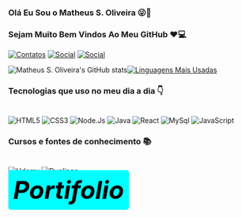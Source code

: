 ### Olá Eu Sou o Matheus S. Oliveira 😜🤘
### Sejam Muito Bem Vindos Ao Meu GitHub ❤️💻


[![Contatos](https://img.shields.io/badge/Facebook-1877F2?style=for-the-badge&logo=facebook&logoColor=white)](https://www.facebook.com/people/Matheus-Oliveira/100005086082994/)
[![Social](https://img.shields.io/badge/Instagram-E4405F?style=for-the-badge&logo=instagram&logoColor=white)](https://www.instagram.com/matheus_ink_tattoo/)
[![Social](https://img.shields.io/badge/LinkedIn-0077B5?style=for-the-badge&logo=linkedin&logoColor=white)](https://www.linkedin.com/in/dev-matheus-oliveira)

![Matheus S. Oliveira's GitHub stats](https://github-readme-stats.vercel.app/api?username=1DevMatheus&theme=dark&show_icons=true)[![Linguagens Mais Usadas](https://github-readme-stats.vercel.app/api/top-langs/?username=1DevMatheus&layout=compact&theme=dark)](https://github.com/anuraghazra/github-readme-stats)


<!--[![Top Langs](https://github-readme-stats.vercel.app/api/top-langs/?username=1DevMatheus)](https://github.com/anuraghazra/github-readme-stats)-->



<!--[![Linguagens Mais Usadas](https://github-readme-stats.vercel.app/api/top-langs/?username=1DevMatheus&layout=compact)](https://github.com/anuraghazra/github-readme-stats)-->


### Tecnologias que uso no meu dia a dia 👇

<div style="display: inline_block"></br>
<img align="center" alt="HTML5" src="https://img.shields.io/badge/HTML-239120?style=for-the-badge&logo=html5&logoColor=white" />
<img align="center" alt="CSS3" src="https://img.shields.io/badge/CSS-239120?&style=for-the-badge&logo=css3&logoColor=white"/>
<img align="center" alt="Node.Js" src="https://img.shields.io/badge/Node.js-43853D?style=for-the-badge&logo=node.js&logoColor=white"/>
<img align="center" alt="Java" src="https://img.shields.io/badge/Java-ED8B00?style=for-the-badge&logo=java&logoColor=white"/>
<img align="center" alt="React" src="https://img.shields.io/badge/React-20232A?style=for-the-badge&logo=react&logoColor=61DAFB"/>
<img align="center" alt="MySql" src="https://img.shields.io/badge/MySQL-00000F?style=for-the-badge&logo=mysql&logoColor=white"/>
<img align="center" alt="JavaScript" src="https://img.shields.io/badge/JavaScript-F7DF1E?style=for-the-badge&logo=javascript&logoColor=black"/>
</div>

### Cursos e fontes de conhecimento 📚
<div style="display: inline block"></br>
<img align="center" alt="Udemy" src="https://img.shields.io/badge/Udemy-EC5252?style=for-the-badge&logo=Udemy&logoColor=white"/>
<img align="center" alt="Duolingo" src="https://img.shields.io/badge/Duolingo-58CC02?style=for-the-badge&logo=Duolingo&logoColor=white"/>
<!--<img align="center" alt="Duolingo" src=""/>-->
</div>


<div>
        <a style="text-decoration: none; font-size: 50px; font-weight: bold; font-style: italic; color: black; background-color: aqua; padding: 10px;border-radius: 5px;" href='https://1devmatheus.github.io/Portifolio1DevMatheus/'>Portifolio</a>
      </div>

<!--![Snake animation](https://github.com/1DevMatheus/1DevMatheus/blob/output/github-contribution-grid-snake.svg)-->

<!--
**1DevMatheus/1DevMatheus** is a ✨ _special_ ✨ repository because its `README.md` (this file) appears on your GitHub profile.
Here are some ideas to get you started:



- 🔭 I’m currently working on ...
- 🌱 I’m currently learning ...
- 👯 I’m looking to collaborate on ...
- 🤔 I’m looking for help with ...
- 💬 Ask me about ...
- 📫 How to reach me: ...
- 😄 Pronouns: ...
- ⚡ Fun fact: ...
-->
